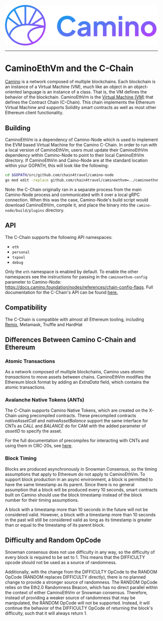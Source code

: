 <div align="center">
  <img src="resources/camino-logo.png?raw=true">
</div>

---

# CaminoEthVm and the C-Chain

[Camino](https://docs.camino.foundation/about/platform-overview) is a network composed of multiple blockchains.
Each blockchain is an instance of a Virtual Machine (VM), much like an object in an object-oriented language is an instance of a class.
That is, the VM defines the behavior of the blockchain.
CaminoEthVm is the [Virtual Machine (VM)](https://docs.camino.foundation/about/platform-overview#virtual-machines) that defines the Contract Chain (C-Chain).
This chain implements the Ethereum Virtual Machine and supports Solidity smart contracts as well as most other Ethereum client functionality.

## Building

CaminoEthVm is a dependency of Camino-Node which is used to implement the EVM based Virtual Machine for the Camino C-Chain. In order to run with a local version of CaminoEthVm, users must update their CaminoEthVm dependency within Camino-Node to point to their local CaminoEthVm directory. If CaminoEthVm and Caino-Node are at the standard location within your GOPATH, this will look like the following:

```bash
cd $GOPATH/src/github.com/chain4travel/camino-node
go mod edit -replace github.com/chain4travel/caminoethvm=../caminoethvm
```

Note: the C-Chain originally ran in a separate process from the main Camino-Node process and communicated with it over a local gRPC connection. When this was the case, Camino-Node's build script would download CaminoEthVm, compile it, and place the binary into the `camino-node/build/plugins` directory.

## API

The C-Chain supports the following API namespaces:

- `eth`
- `personal`
- `txpool`
- `debug`

Only the `eth` namespace is enabled by default. 
To enable the other namespaces see the instructions for passing in the `caminoethvm-config` parameter to Camino-Node: https://docs.camino.foundation/nodes/references/chain-config-flags.
Full documentation for the C-Chain's API can be found [here.](https://docs.camino.foundation/apis/caminogo-apis/c-chain)

## Compatibility

The C-Chain is compatible with almost all Ethereum tooling, including [Remix](https://https://remix.ethereum.org/), Metamask, Truffle and HardHat

## Differences Between Camino C-Chain and Ethereum

### Atomic Transactions

As a network composed of multiple blockchains, Camino uses *atomic transactions* to move assets between chains. CaminoEthVm modifies the Ethereum block format by adding an *ExtraData* field, which contains the atomic transactions.

### Avalanche Native Tokens (ANTs)

The C-Chain supports Camino Native Tokens, which are created on the X-Chain using precompiled contracts. These precompiled contracts *nativeAssetCall* and *nativeAssetBalance* support the same interface for CNTs as *CALL* and *BALANCE* do for CAM with the added parameter of *assetID* to specify the asset.

For the full documentation of precompiles for interacting with CNTs and using them in CRC-20s, see [here](https://docs.camino.foundation/build/references/camino-crc20s).

### Block Timing

Blocks are produced asynchronously in Snowman Consensus, so the timing assumptions that apply to Ethereum do not apply to CaminoEthVm. To support block production in an async environment, a block is permitted to have the same timestamp as its parent. Since there is no general assumption that a block will be produced every 10 seconds, smart contracts built on Camino should use the block timestamp instead of the block number for their timing assumptions.

A block with a timestamp more than 10 seconds in the future will not be considered valid. However, a block with a timestamp more than 10 seconds in the past will still be considered valid as long as its timestamp is greater than or equal to the timestamp of its parent block.

## Difficulty and Random OpCode

Snowman consensus does not use difficulty in any way, so the difficulty of every block is required to be set to 1. This means that the DIFFICULTY opcode should not be used as a source of randomness.

Additionally, with the change from the DIFFICULTY OpCode to the RANDOM OpCode (RANDOM replaces DIFFICULTY directly), there is no planned change to provide a stronger source of randomness. The RANDOM OpCode relies on the Eth2.0 Randomness Beacon, which has no direct parallel within the context of either CaminoEthVm or Snowman consensus. Therefore, instead of providing a weaker source of randomness that may be manipulated, the RANDOM OpCode will not be supported. Instead, it will continue the behavior of the DIFFICULTY OpCode of returning the block's difficulty, such that it will always return 1.
